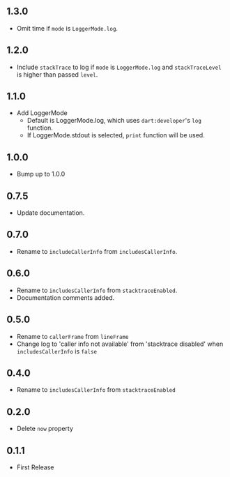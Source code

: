 ## 1.3.0 

- Omit time if `mode` is `LoggerMode.log`.

## 1.2.0

- Include `stackTrace` to log if `mode` is `LoggerMode.log` and `stackTraceLevel` is higher than passed `level`.

## 1.1.0

- Add LoggerMode
  - Default is LoggerMode.log, which uses `dart:developer`'s `log` function.
  - If LoggerMode.stdout is selected, `print` function will be used.
## 1.0.0

- Bump up to 1.0.0

## 0.7.5

- Update documentation.

## 0.7.0

- Rename to `includeCallerInfo` from `includesCallerInfo`.

## 0.6.0

- Rename to `includesCallerInfo` from `stacktraceEnabled`.
- Documentation comments added.

## 0.5.0

- Rename to `callerFrame` from `lineFrame`
- Change log to 'caller info not available' from 'stacktrace disabled' when `includesCallerInfo` is `false`

## 0.4.0

- Rename to `includesCallerInfo` from `stacktraceEnabled`


## 0.2.0

- Delete `now` property


## 0.1.1

- First Release
